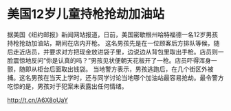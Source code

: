 # 美国12岁儿童持枪抢劫加油站

据美国《纽约邮报》新闻网站报道，日前，美国密歇根州哈特福德一名12岁男孩持枪抢劫加油站，期间在店内开枪。
这名男孩先是在一位顾客后方排队等候，随后走近店员，并要求对方把现金放进袋子里，边说边从背包里取出手枪。店员则一脸震惊地反问“你是认真的吗？”男孩见状便朝天花板开了一枪。店员吓得浑身一颤，随即从柜台后面取出钱袋。
当地警方表示，男孩逃跑后，在几个街区外被捕。这名男孩在当天上学时，还与同学讨论当地哪个加油站最容易抢劫。最令警方吃惊的是，男孩对于犯案未表露出任何情绪。  

http://t.cn/A6X8oUaY
